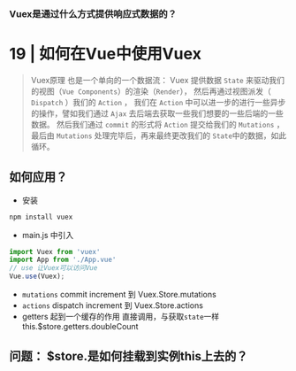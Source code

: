 ### Vuex是通过什么方式提供响应式数据的？

# 19 | 如何在Vue中使用Vuex

>Vuex原理 也是一个单向的一个数据流：
Vuex 提供数据 `State` 来驱动我们的视图（`Vue Components`）的渲染（`Render`），
然后再通过视图派发（ `Dispatch` ）我们的 `Action` ，
我们在 `Action` 中可以进一步的进行一些异步的操作，譬如我们通过 `Ajax` 
去后端去获取一些我们想要的一些后端的一些数据。
然后我们通过 `commit` 的形式将 `Action` 提交给我们的 `Mutations` ，
最后由 `Mutations` 处理完毕后，再来最终更改我们的 `State`中的数据，如此循环。

## 如何应用？
- 安装
```bash
npm install vuex
```
- main.js 中引入
```js
import Vuex from 'vuex'
import App from './App.vue'
// use 让Vuex可以访问Vue
Vue.use(Vuex);
```
- `mutations`
commit increment 到 Vuex.Store.mutations 
- `actions` 
dispatch increment 到 Vuex.Store.actions 
- getters 起到一个缓存的作用
直接调用，与获取`state`一样 
this.$store.getters.doubleCount

## 问题： $store.是如何挂载到实例this上去的？

